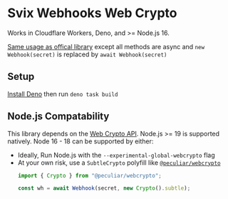 # Svix Webhooks Web Crypto

Works in Cloudflare Workers, Deno, and >= Node.js 16.

[Same usage as offical library](https://docs.svix.com/receiving/verifying-payloads/how#verifying-using-our-official-libraries) except all methods are async and `new Webhook(secret)` is replaced by `await Webhook(secret)`

## Setup

[Install Deno](https://deno.land/manual@v1.29.1/getting_started/installation) then run `deno task build`

## Node.js Compatability

This library depends on the [Web Crypto API](https://developer.mozilla.org/en-US/docs/Web/API/Web_Crypto_API). Node.js >= 19 is supported natively. Node 16 - 18 can be supported by either:

- Ideally, Run Node.js with the `--experimental-global-webcrypto` flag
- At your own risk, use a `SubtleCrypto` polyfill like [`@peculiar/webcrypto`](https://github.com/PeculiarVentures/webcrypto)
    ```typescript
    import { Crypto } from "@peculiar/webcrypto";

    const wh = await Webhook(secret, new Crypto().subtle);
    ```


